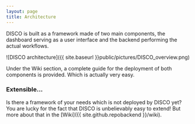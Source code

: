 ```yaml
---
layout: page
title: Architecture
---
```


DISCO is built as a framework made of two main components, the dashboard serving as a user interface and the backend performing the actual workflows.

![DISCO architecture]({{ site.baseurl }}public/pictures/DISCO_overview.png)

Under the Wiki section, a complete guide for the deployment of both components is provided. Which is actually very easy.

### Extensible...
Is there a framework of your needs which is not deployed by DISCO yet? You are lucky for the fact that DISCO is unbelievably easy to extend! But more about that in the [Wiki]({{ site.github.repobackend }}/wiki).
